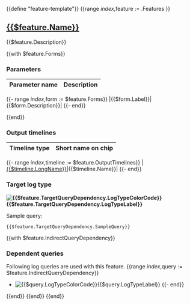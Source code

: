 {{define "feature-template"}}
{{range $index,$feature := .Features }}
<!-- BEGIN GENERATED PART: feature-element-header-{{$feature.ID}} -->
## [{{$feature.Name}}](#{{$feature.ID}})

{{$feature.Description}}

<!-- END GENERATED PART: feature-element-header-{{$feature.ID}} -->
{{with $feature.Forms}}
<!-- BEGIN GENERATED PART: feature-element-depending-form-header-{{$feature.ID}} -->
### Parameters

|Parameter name|Description|
|:-:|---|
{{- range $index,$form := $feature.Forms}}
|{{$form.Label}}|{{$form.Description}}|
{{- end}}
<!-- END GENERATED PART: feature-element-depending-form-header-{{$feature.ID}} -->
{{end}}

<!-- BEGIN GENERATED PART: feature-element-output-timelines-{{$feature.ID}} -->
### Output timelines

|Timeline type|Short name on chip|
|:-:|:-:|
{{- range $index,$timeline := $feature.OutputTimelines}}
|[{{$timeline.LongName}}](./relationships.md#{{$timeline.RelationshipID}})|{{$timeline.Name}}|
{{- end}}

<!-- END GENERATED PART: feature-element-output-timelines-{{$feature.ID}} -->
<!-- BEGIN GENERATED PART: feature-element-target-query-{{$feature.ID}} -->
### Target log type

**![{{$feature.TargetQueryDependency.LogTypeColorCode}}](https://placehold.co/15x15/{{$feature.TargetQueryDependency.LogTypeColorCode}}/{{$feature.TargetQueryDependency.LogTypeColorCode}}.png){{$feature.TargetQueryDependency.LogTypeLabel}}**

Sample query:

```
{{$feature.TargetQueryDependency.SampleQuery}}
```

<!-- END GENERATED PART: feature-element-target-query-{{$feature.ID}} -->
{{with $feature.IndirectQueryDependency}}
<!-- BEGIN GENERATED PART: feature-element-depending-indirect-query-header-{{$feature.ID}} -->
### Dependent queries

Following log queries are used with this feature.
{{range $index,$query := $feature.IndirectQueryDependency}}
* ![{{$query.LogTypeColorCode}}](https://placehold.co/15x15/{{$query.LogTypeColorCode}}/{{$query.LogTypeColorCode}}.png){{$query.LogTypeLabel}}
{{- end}}
<!-- END GENERATED PART: feature-element-depending-indirect-query-header-{{$feature.ID}} -->
{{end}}
{{end}}
{{end}}
